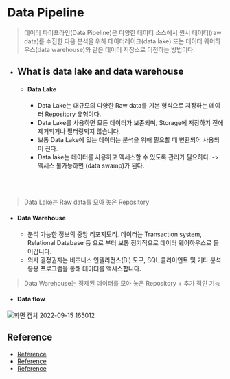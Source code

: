 # Data Pipeline
> 데이터 파이프라인(Data Pipeline)은 다양한 데이터 소스에서 원시 데이터(raw data)를 수집한 다음 분석을 위해
> 데이터레이크(data lake) 또는 데이터 웨어하우스(data warehouse)와 같은 데이터 저장소로 이전하는 방법이다.  
          
        
* ## What is data lake and data warehouse  
  + #### Data Lake
    - Data Lake는 대규모의 다양한 Raw data를 기본 형식으로 저장하는 데이터 Repository 유형이다.
    - Data Lake를 사용하면 모든 데이터가 보존되며, Storage에 저장하기 전에 제거되거나 필터링되지 않습니다.
    - 보통 Data Lake에 있는 데이터는 분석을 위해 필요할 때 변환되어 사용되어 진다.
    - Data lake는 데이터를 사용하고 엑세스할 수 있도록 관리가 필요하다. -> 엑세스 불가능하면 (data swamp)가 된다. <br></br>
<br></br>
> Data Lake는 Raw data를 모아 놓은 Repository  


  + #### Data Warehouse     
    + 분석 가능한 정보의 중앙 리포지토리. 데이터는 Transaction system, Relational Database 등 으로 부터 보통 정기적으로 데이터 웨어하우스로 들어갑니다.
    + 의사 결정권자는 비즈니스 인텔리전스(BI) 도구, SQL 클라이언트 및 기타 분석 응용 프로그램을 통해 데이터를 액세스합니다.  


  > Data Warehouse는 정제된 데이터를 모아 놓은 Repository + 추가 적인 기능  

 
  + #### Data flow  

![화면 캡처 2022-09-15 165012](https://user-images.githubusercontent.com/105041834/190346946-840a7a17-0b8d-4e82-8bcf-5db8248d1258.png)
  
  
## Reference
- [Reference](https://www.ibm.com/kr-ko/topics/data-pipeline)
- [Reference](https://www.redhat.com/ko/topics/data-storage/what-is-a-data-lake)
- [Reference](https://aws.amazon.com/ko/data-warehouse/)
